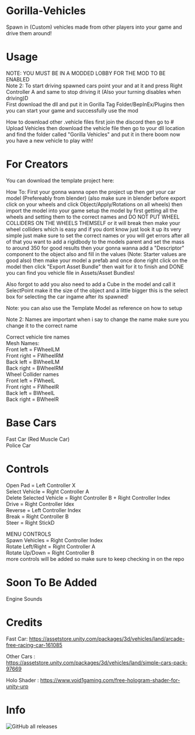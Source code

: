 # Gorilla-Vehicles
Spawn in (Custom) vehicles made from other players into your game and drive them around!

# Usage
NOTE: YOU MUST BE IN A MODDED LOBBY FOR THE MOD TO BE ENABLED<br />
Note 2: To start driving spawned cars point your and at it and press Right Controller A and same to stop driving it (Also your turning disables when driving)D<br />
First download the dll and put it in Gorilla Tag Folder/BepInEx/Plugins then you can start your game and successfully use the mod

How to download other .vehicle files first join the discord then go to # Upload Vehicles then download the vehicle file then go to your dll location and find the folder called "Gorilla Vehicles" and put it in there boom now you have a new vehicle to play with!

# For Creators
You can download the template project here:

How To:
First your gonna wanna open the project up then get your car model (Prefereably from blender) (also make sure in blender before export click on your wheels and click Object/Apply/Rotations on all wheels) then import the model into your game setup the model by first getting all the wheels and setting them to the correct names and DO NOT PUT WHEEL COLLIDERS ON THE WHEELS THEMSELF or it will break then make your wheel colliders which is easy and if you dont know just look it up its very simple just make sure to set the correct names or you will get errors after all of that you want to add a rigidbody to the models parent and set the mass to around 350 for good results then your gonna wanna add a "Descriptor" component to the object also and fill in the values (Note: Starter values are good also) then make your model a prefab and once done right click on the model then click "Export Asset Bundle" then wait for it to finish and DONE you can find you vehicle file in Assets/Asset Bundles!

Also forgot to add you also need to add a Cube in the model and call it SelectPoint make it the size of the object and a little bigger this is the select box for selecting the car ingame after its spawned!

Note: you can also use the Template Model as reference on how to setup

Note 2: Names are important when i say to change the name make sure you change it to the correct name

Correct vehicle tire names <br />
 Mesh Names: <br />
Front left = FWheelLM<br />
Front right = FWheelRM<br />
Back left = BWheelLM<br />
Back right = BWheelRM<br />
 Wheel Collider names<br />
Front left = FWheelL<br />
Front right = FWheelR<br />
Back left = BWheelL<br />
Back right = BWheelR

# Base Cars
Fast Car (Red Muscle Car) <br />
Police Car

# Controls
Open Pad = Left Controller X<br />
Select Vehicle = Right Controller A<br />
Delete Selected Vehicle = Right Controller B + Right Controller Index<br />
Drive = Right Controller Idex<br />
Reverse = Left Controller Index<br />
Break = Right Controller B<br />
Steer = Right StickD<br />

 MENU CONTROLS<br />
Spawn Vehicles = Right Controller Index<br />
Rotate Left/Right = Right Controller A<br />
Rotate Up/Down = Right Controller B<br />
more controls will be added so make sure to keep checking in on the repo

# Soon To Be Added
Engine Sounds

# Credits
Fast Car: https://assetstore.unity.com/packages/3d/vehicles/land/arcade-free-racing-car-161085

Other Cars : https://assetstore.unity.com/packages/3d/vehicles/land/simple-cars-pack-97669

Holo Shader : https://www.void1gaming.com/free-hologram-shader-for-unity-urp

# Info
![GitHub all releases](https://img.shields.io/github/downloads/Blas1ed/Gorilla-Vehicles/total?color=%2300FF00)

